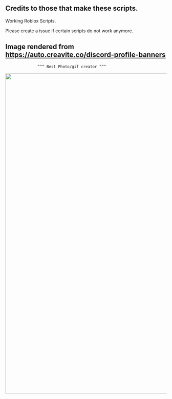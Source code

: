 ## Credits to those that make these scripts. ##


Working Roblox Scripts.

Please create a issue if certain scripts do not work anymore.

## Image rendered from https://auto.creavite.co/discord-profile-banners ## 
                  ^^^ Best Photo/gif creator ^^^

<div id="header" align="center">
  <img src="https://cdn.discordapp.com/attachments/959960084140683264/997330826670915654/standard_3.gif" width="1000"/>
</div>
